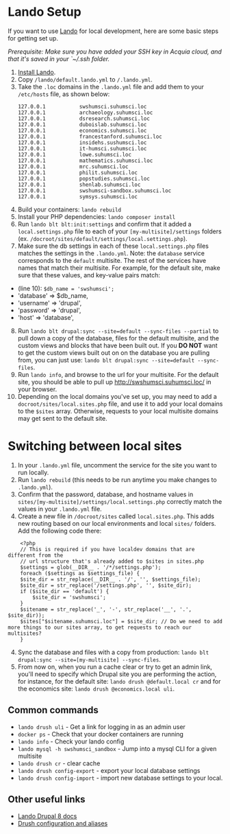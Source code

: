 # Lando Setup

If you want to use [Lando](https://lando.dev/) for local development, here are some basic steps for getting set up.

_Prerequisite: Make sure you have added your SSH key in Acquia cloud, and that it's saved in your `~/.ssh folder._

1. [Install Lando](https://lando.dev/download/).
2. Copy `/lando/default.lando.yml` to `/.lando.yml`.
3. Take the `.loc` domains in the `.lando.yml` file and add them to your `/etc/hosts` file, as shown below:
    ```
    127.0.0.1           swshumsci.suhumsci.loc
    127.0.0.1           archaeology.suhumsci.loc
    127.0.0.1           dsresearch.suhumsci.loc
    127.0.0.1           duboislab.suhumsci.loc
    127.0.0.1           economics.suhumsci.loc
    127.0.0.1           francestanford.suhumsci.loc
    127.0.0.1           insidehs.sushumsci.loc
    127.0.0.1           it-humsci.suhumsci.loc
    127.0.0.1           lowe.suhumsci.loc
    127.0.0.1           mathematics.suhumsci.loc
    127.0.0.1           mrc.suhumsci.loc
    127.0.0.1           philit.suhumsci.loc
    127.0.0.1           popstudies.suhumsci.loc
    127.0.0.1           shenlab.suhumsci.loc
    127.0.0.1           swshumsci-sandbox.suhumsci.loc
    127.0.0.1           symsys.suhumsci.loc
    ```
4. Build your containers: `lando rebuild`
5. Install your PHP dependencies: `lando composer install`
6. Run `lando blt blt:init:settings` and confirm that it added a `local.settings.php` file to each of your `[my-multisite]/settings` folders (ex. `/docroot/sites/default/settings/local.settings.php`).
7. Make sure the db settings in each of these `local.settings.php` files matches the settings in the `.lando.yml`. Note: the `database` service corresponds to the `default` multisite. The rest of the services have names that match their multisite. For example, for the default site, make sure that these values, and key-value pairs match:
- (line 10): `$db_name = 'swshumsci';`
- 'database' => $db_name,
- 'username' => 'drupal',
- 'password' => 'drupal',
- 'host' => 'database',
8. Run `lando blt drupal:sync --site=default --sync-files --partial` to pull down a copy of the database, files for the default multisite, and the custom views and blocks that have been built out. If you **DO NOT** want to get the custom views built out on on the database you are pulling from, you can just use: `lando blt drupal:sync --site=default --sync-files`.
9. Run `lando info`, and browse to the url for your multisite. For the default site, you should be able to pull up http://swshumsci.suhumsci.loc/ in your browser.
10. Depending on the local domains you've set up, you may need to add a `docroot/sites/local.sites.php` file, and use it to add your local domains to the `$sites` array. Otherwise, requests to your local multisite domains may get sent to the default site.

# Switching between local sites
1. In your `.lando.yml` file, uncomment the service for the site you want to run locally.
2. Run `lando rebuild` (this needs to be run anytime you make changes to `.lando.yml`).
3. Confirm that the password, database, and hostname values in `sites/[my-multisite]/settings/local.settings.php` correctly match the values in your `.lando.yml` file.
3. Create a new file in `/docroot/sites` called `local.sites.php`. This adds new routing based on our local environments and local `sites/` folders. Add the following code there:
```
    <?php
    // This is required if you have localdev domains that are different from the
    // url structure that's already added to $sites in sites.php
    $settings = glob(__DIR__ . '/*/settings.php');
    foreach ($settings as $settings_file) {
    $site_dir = str_replace(__DIR__ . '/', '', $settings_file);
    $site_dir = str_replace('/settings.php', '', $site_dir);
    if ($site_dir == 'default') {
        $site_dir = 'swshumsci';
    }
    $sitename = str_replace('_', '-', str_replace('__', '.', $site_dir));
    $sites["$sitename.suhumsci.loc"] = $site_dir; // Do we need to add more things to our sites array, to get requests to reach our multisites?
    }
```
4. Sync the database and files with a copy from production: `lando blt drupal:sync --site=[my-multisite] --sync-files`.
5. From now on, when you run a cache clear or try to get an admin link, you'll need to specify which Drupal site you are performing the action, for instance, for the default site: `lando drush @default.local cr` and for the economics site: `lando drush @economics.local uli`.

## Common commands
- `lando drush uli` - Get a link for logging in as an admin user
- `docker ps` - Check that your docker containers are running
- `lando info` - Check your lando config
- `lando mysql -h swshumsci_sandbox` - Jump into a mysql CLI for a given multisite
- `lando drush cr` - clear cache
- `lando drush config-export` - export your local database settings
- `lando drush config-import` - import new database settings to your local.

## Other useful links
- [Lando Drupal 8 docs](https://docs.lando.dev/config/drupal8.html)
- [Drush configuration and aliases](../drush/README.md)
